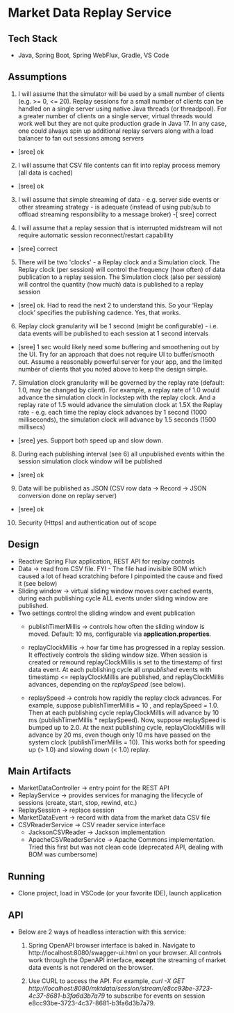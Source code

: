 # Market Data Replay Service 

## Tech Stack

- Java, Spring Boot, Spring WebFlux, Gradle, VS Code

## Assumptions

1. I will assume that the simulator will be used by a small number of clients (e.g. >= 0, <= 20). Replay sessions for a small number of clients can be handled on a single server using native Java threads (or threadpool). For a greater number of clients on a single server, virtual threads would work well but they are not quite production grade in Java 17. In any case, one could always spin up additional replay servers along with a load balancer to fan out sessions among servers
  - [sree] ok
 
2. I will assume that CSV file contents can fit into replay process memory (all data is cached)
  - [sree] ok
 
3. I will assume that simple streaming of data - e.g. server side events or other streaming strategy - is adequate (instead of using pub/sub to offload streaming responsibility to a message broker)
  -[ sree] correct
 
4. I will assume that a replay session that is interrupted midstream will not require automatic session reconnect/restart capability
  - [sree] correct
 
5. There will be two 'clocks' - a Replay clock and a Simulation clock. The Replay clock (per session) will control the frequency (how often) of data publication to a replay session. The Simulation clock (also per session) will control the quantity (how much) data is published to a replay session
  - [sree] ok. Had to read the next 2 to understand this. So your ‘Replay clock’ specifies the publishing cadence. Yes, that works.
 
6. Replay clock granularity will be 1 second (might be configurable) - i.e. data events will be published to each session at 1 second intervals 
  - [sree]  1 sec would likely need some buffering and smoothening out by the UI. Try for an approach that does not require UI to buffer/smooth out. Assume a reasonably powerful server for your app, and the limited number of clients that you noted above to keep the design simple.
 
7. Simulation clock granularity will be governed by the replay rate (default: 1.0, may be changed by client). For example, a replay rate of 1.0 would advance the simulation 
clock in lockstep with the replay clock. And a replay rate of 1.5 would advance the simulation clock at 1.5X the Replay rate - e.g. each time the replay clock advances by 1 second (1000 milliseconds), the simulation clock will advance by 1.5 seconds (1500 millisecs)
  - [sree] yes. Support both speed up and slow down.
 
8. During each publishing interval (see 6) all unpublished events within the session simulation clock window will be published
  - [sree] ok
 
9. Data will be published as JSON (CSV row data -> Record -> JSON conversion done on replay server)
  - [sree] ok

10. Security (Https) and authentication out of scope

## Design

- Reactive Spring Flux application, REST API for replay controls
- Data -> read from CSV file. FYI - The file had invisible BOM which caused a lot of head scratching before I pinpointed the cause and fixed it (see below)
- Sliding window -> virtual sliding window moves over cached events, during each publishing cycle ALL events under sliding window are published.
- Two settings control the sliding window and event publication
  - publishTimerMillis ->  controls how often the sliding window is moved. Default: 10 ms, configurable via **application.properties**.
  - replayClockMillis -> how far time has progressed in a replay session. It effectively controls the sliding window size. When session is created or rewound
replayClockMillis is set to the timestamp of first data event. At each publishing cycle all *unpublished* events with timestamp <= replayClockMillis are published,
and replayClockMillis advances, depending on the *replaySpeed* (see below).

  - replaySpeed -> controls how rapidly the replay clock advances. For example, suppose  publishTimerMillis = 10 , and replaySpeed = 1.0. Then at each publishing cycle
     replayClockMillis will advance by 10 ms (publishTimerMillis * replaySpeed). Now, suppose  replaySpeed is bumped up to 2.0. At the next publishing cycle, replayClockMillis 
will advance by 20 ms, even though only 10 ms have passed on the system clock (publishTimerMillis = 10). This works both for speeding up (> 1.0) and slowing down (< 1.0) replay. 

## Main Artifacts
- MarketDataController -> entry point for the REST API
- ReplayService -> provides services for managing the lifecycle of sessions (create, start, stop, rewind, etc.)
- ReplaySession -> replace session
- MarketDataEvent -> record with data from the market data CSV file
- CSVReaderService -> CSV reader service interface
  - JacksonCSVReader -> Jackson implementation
  - ApacheCSVReaderService -> Apache Commons implementation. Tried this first but was not clean code (deprecated API, dealing with BOM was cumbersome)

## Running

- Clone project, load in VSCode (or your favorite IDE), launch application

## API
- Below are 2 ways of headless interaction with this service:

  1. Spring OpenAPI browser interface is baked in. Navigate to http://localhost:8080/swagger-ui.html on your browser. All controls work through the OpenAPI interface, **except** 
the streaming of market data events is not rendered on the browser.

  3. Use CURL to access the API. For example, *curl -X GET http://localhost:8080/mktdata/session/stream/e8cc93be-3723-4c37-8681-b3fa6d3b7a79* to subscribe for events on session 
e8cc93be-3723-4c37-8681-b3fa6d3b7a79.
